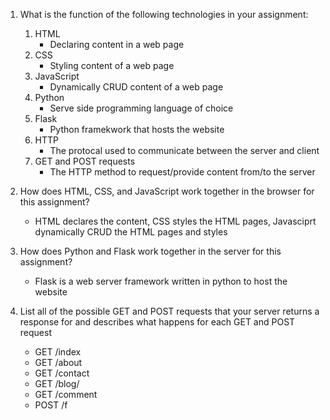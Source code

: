 1. What is the function of the following technologies in your assignment:
	1. HTML     
		- Declaring content in a web page
	2. CSS
		- Styling content of a web page
	3. JavaScript
		- Dynamically CRUD content of a web page
	4. Python
		- Serve side programming language of choice
	5. Flask
		- Python framekwork that hosts the website
	6. HTTP
		- The protocal used to communicate between the server and client
	7. GET and POST requests
		- The HTTP method to request/provide content from/to the server

2. How does HTML, CSS, and JavaScript work together in the browser for this assignment?
	- HTML declares the content, CSS styles the HTML pages, Javasciprt dynamically CRUD the HTML pages and styles

3. How does Python and Flask work together in the server for this assignment?
	- Flask is a web server framework written in python to host the website

4. List all of the possible GET and POST requests that your server returns a response for and describes what happens for each GET and POST request
	- GET /index
	- GET /about
	- GET /contact
	- GET /blog/<fname>
	- GET /comment
	- POST /f